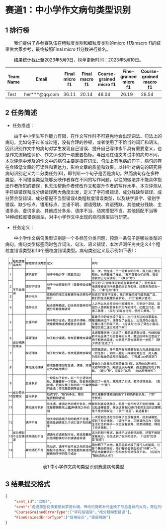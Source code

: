 # 赛道1：中小学作文病句类型识别

## 1 排行榜

&emsp;&emsp;我们提供了各参赛队伍在粗粒度类别和细粒度类别的micro f1及macro f1的结果供大家参考，最终按照Final micro f1分数进行排名。

&emsp;&emsp;结果统计截止至2023年5月9日，榜单更新时间：2023年5月10日。

| Team Name | Email | Final micro f1 | Final macro f1 | Course-grained micro f1 | Fine-grained micro f1 | Course-grained macro f1 | Fine-grained macro f1 |
| --- | --- | --- | --- | --- | --- | --- | --- |
| Test | her***@qq.com | 36.11 | 20.14 | 46.04 | 26.19 | 28.54 | 11.75 |


## 2 任务简述

- 任务描述：

&emsp;&emsp;由于中小学生写作能力有限，在作文写作时不可避免地会出现词法、句法上的病句，比如句子过长或过短，没有合理的停顿，或者使用了不恰当的词汇和语法。因此识别作文中的病句对学生发现自己错误、提升自己写作水平具有重要意义，也是作文流畅性评价、作文评改的一项重要指标。与出现在语文考试中的病句不同，本次评测中涉及的作文中的病句主要是指在词法、句法上有毛病的句子，病句的存在会降低文章的可读性和表达力，影响文章的质量和效果。以往针对病句的研究将病句识别定义为二分类任务[6]，即判断一个句子是否是病句。然而病句存在多种类型，不同错误类型能够反映作者存在不同的写作问题，以往的做法并不能具体指出作者所犯的错误，也无法帮助作者修改作文和提升作者的写作水平。本次评测从字符级错误和成分级错误两大角度出发，定义了字符级错误、成分残缺型错误、成分赘余型错误、成分搭配不当型错误4类粗粒度错误类型，以及缺字漏字、错别字错误、缺少标点、错用标点、主语不明、谓语残缺、宾语残缺、其他成分残缺、主语多余、虚词多余、其他成分多余、语序不当、动宾搭配不当、其他搭配不当等14种细粒度错误类型，对中小学作文中出现的病句类型进行研究。

- 任务定义：

&emsp;&emsp;中小学作文病句类型识别是一个多标签分类问题，预测一条句子是哪些类型的病句。病句类型标签同时包含词法、句法、语义错误，本次评测任务共定义4个粗粒度错误类型和14个细粒度错误类型。病句类别定义及示例如下表1：

![表1 中小学作文病句类型识别赛道病句类型](https://github.com/cubenlp/2023CCL_CEFE/blob/main/imgs/%E8%A1%A81%20%E4%B8%AD%E5%B0%8F%E5%AD%A6%E4%BD%9C%E6%96%87%E7%97%85%E5%8F%A5%E7%B1%BB%E5%9E%8B%E8%AF%86%E5%88%AB%E8%B5%9B%E9%81%93%E7%97%85%E5%8F%A5%E7%B1%BB%E5%9E%8B.svg#{height="50%";width="50%";})
<p align="center">表1 中小学作文病句类型识别赛道病句类型</p>

## 3 结果提交格式

```json
{
    "sent_id":"3205",
    "sent":"走进那里仿佛爱丽丝梦游仙境，传统的旋转木马全换了形态各异的大鸟，旁边的转车也变成了狮子和老虎追逐，大家是不是也想来坐一坐呢。",
    "CourseGrainedErrorType":["字符级错误","成分残缺型错误"],
    "FineGrainedErrorType":["错用标点","谓语残缺"]
}
```
